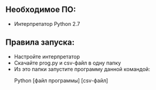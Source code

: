 <h2>Необходимое ПО:</h2>
<ul>
<li>Интерпретатор Python 2.7</li>
</ul>
<h2>Правила запуска:</h2>
<ul>
<li>Настройте интерпретатор

<li>Скачайте prog.py и csv-файл в одну папку</li>

<li>Из это папки запустите программу данной командой:</li>

Python [файл программы] [csv-файл]</li>
</ul>

